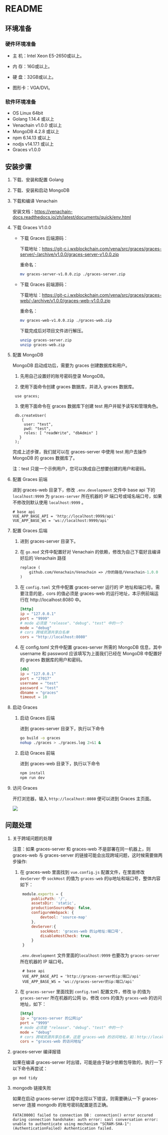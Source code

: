 # README

## 环境准备

### 硬件环境准备

- 主  机：Intel Xeon E5-2650或以上。

- 内  存：16G或以上。

- 硬  盘：32GB或以上。

- 图形卡：VGA/DVI。

### 软件环境准备

- OS	Linux 64bit
- Golang 1.14.4 或以上
- Venachain v1.0.0 或以上
- MongoDB 4.2.8 或以上
- npm 6.14.13 或以上
- nodjs v14.17.1 或以上
- Graces v1.0.0

## 安装步骤

1. 下载、安装和配置 Golang

2. 下载、安装和启动 MongoDB
   
3. 下载和编译 Venachain

   安装文档：https://venachain-docs.readthedocs.io/zh/latest/documents/quick/env.html

4. 下载 Graces V1.0.0 

   - 下载 Graces 后端源码：

      下载地址：https://git-c.i.wxblockchain.com/vena/src/graces/graces-server/-/archive/v1.0.0/graces-server-v1.0.0.zip

      重命名：

      ```sh
      mv graces-server-v1.0.0.zip ./graces-server.zip
      ```

   - 下载 Graces 前端源码：

      下载地址：https://git-c.i.wxblockchain.com/vena/src/graces/graces-web/-/archive/v1.0.0/graces-web-v1.0.0.zip

      重命名：

      ```sh
      mv graces-web-v1.0.0.zip ./graces-web.zip
      ```

      下载完成后对项目文件进行解压。

      ```sh
      unzip graces-server.zip
      unzip graces-web.zip
      ```

   

5. 配置 MongoDB

   MongoDB 启动成功后，需要为 graces 创建数据库和用户。

   1. 先用自己设置好的账号密码登录 MongoDB。
   
   2. 使用下面命令创建 graces 数据库，并进入 graces 数据库。
   
   ```shell
    use graces;
   ```
   
   3. 使用下面命令在 graces 数据库下创建 test 用户并赋予读写和管理角色。
    
   ```shell
    db.createUser(
       {
        user: "test",
        pwd: "test",
        roles: [ "readWrite", "dbAdmin" ]
      }
    );
   ```   
    完成上述步骤，我们就可以在 graces-server 中使用 test 用户去操作 MongoDB 的 graces 数据库了。
   
    注：test 只是一个示例用户，您可以换成自己想要创建的用户和密码。


6. 配置 Graces 前端

   进到 graces-web 目录下，修改 `.env.development` 文件中 base api 下的 `localhost:9999` 为 `graces-server` 所在机器的 IP 端口号或域名端口号，如果不修改则默认使用 `localhost:9999` 。

   ```
   # base api
   VUE_APP_BASE_API = 'http://localhost:9999/api'
   VUE_APP_BASE_WS = 'ws://localhost:9999/api'
   ```

7. 配置 Graces 后端

   1. 进到 graces-server 目录下。

   2. 在 `go.mod` 文件中配置好对 Venachain 的依赖，修改为自己下载好且编译好后的 Venachain 路径

      ```mod
      replace (
          github.com/Venachain/Venachain => /你的路径/Venachain-1.0.0
      )
      ```

   3. 在 `config.toml` 文件中配置 graces-server 运行的 IP 地址和端口号。需要注意的是，cors 的值必须是 graces-web 的运行地址，本示例前端运行在 http://localhost:8080 中。

      ```toml
      [http]
      ip = "127.0.0.1"
      port = "9999"
      # mode 必须是 "release"、"debug"、"test" 中的一个
      mode = "debug"
      # cors 跨域资源共享白名单
      cors = "http://localhost:8080"
      ```

   4. 在 config.toml 文件中配置 graces-server 所需的 MongoDB 信息，其中 username 和 password 应该填写为上面我们已经在 MongoDB 中配置好的 graces 数据库的用户和密码。

      ```toml
      [db]
      ip = "127.0.0.1"
      port = "27017"
      username = "test"
      password = "test"
      dbname = "graces"
      timeout = 10
      ```

8. 启动 Graces

   1. 启动 Graces 后端

      进到 graces-server 目录下，执行以下命令

      ```sh
      go build -o graces
      nohup ./graces > ./graces.log 2>&1 &
      ```

   2. 启动 Graces 前端

      进到 graces-web 目录下，执行以下命令

      ```sh
      npm install
      npm run dev
      ```

9. 访问 Graces

   开打浏览器，输入 `http://localhost:8080` 便可以进到 Graces 主页面。

   ![](docs/imgs/index.png)

## 问题处理

1. 关于跨域问题的处理

    注意：如果 graces-server 和 graces-web 不是部署在同一机器上，则 graces-web 与 graces-server 的链接可能会出现跨域问题，这时候需要做两步操作:

   1. 在 graces-web 里面找到 `vue.config.js` 配置文件，在里面修改 `devServer` 中 `sockHost` 的值为 `graces-web` 的ip地址和端口号，整体内容如下：

       ```js
        module.exports = {
            publicPath: '/',
            assetsDir: 'static',
            productionSourceMap: false,
            configureWebpack: {
                devtool: 'source-map'
            },
            devServer:{
                sockHost: 'graces-web 的ip地址:端口号',
                disableHostCheck: true,
            }
        }
       ```

      `.env.development` 文件里面的`localhost:9999` 也要改为 `graces-server` 所在机器的 IP 端口号。
        
      ```
       # base api
       VUE_APP_BASE_API = 'http://graces-server的ip:端口/api'
       VUE_APP_BASE_WS = 'ws://graces-server的ip:端口/api'
       ```
      
   2. 在 `graces-server` 里面找到 `config.toml` 配置文件，修改 ip 的值为 `graces-server` 所在机器的公网 ip，修改 cors 的值为 `graces-web` 的访问地址，如下：
      
      ```toml
      [http]
      ip = "graces-server 的公网ip"
      port = "9999"
      # mode 必须是 "release"、"debug"、"test" 中的一个
      mode = "debug"
      # cors 跨域资源共享白名单，这是 graces-web 的访问地址，如：http://localhost:8080
      cors = "graces-web 的访问地址"
      ```
   
2. graces-server 编译报错
    
    如果在编译 graces-server 时出错，可能是由于缺少依赖包导致的，执行一下以下命令再尝试：
    
   ```shell
   go mod tidy
    ```
   
3. mongodb 链接失败
    
    如果在启动 graces-server 过程中出现以下错误，则需要确认一下 graces-server 连接 mongodb 的账号密码配置是否正确。
    
   ```shell
   FATA[0000] failed to connection DB： connection() error occured during connection handshake: auth error: sasl conversation error: unable to authenticate using mechanism "SCRAM-SHA-1": (AuthenticationFailed) Authentication failed.
    ```